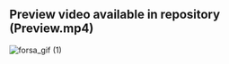 ## Preview video available in repository (Preview.mp4)

![forsa_gif (1)](https://user-images.githubusercontent.com/44978525/147130857-3da264cd-0845-4835-93f3-17ead73c4275.gif)
